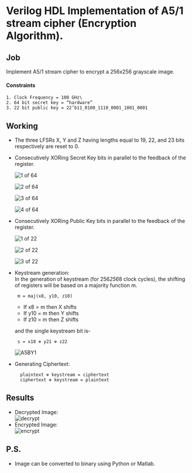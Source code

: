 
# Verilog HDL Implementation of A5/1 stream cipher (Encryption Algorithm).

## Job
 Implement A5/1 stream cipher to encrypt a 256x256 grayscale image.

#### Constraints
    1. Clock Frequency = 100 GHz\
    2. 64 bit secret key = “hardware”
    3. 22 bit public key = 22’b11_0100_1110_0001_1001_0001

## Working
 - The three LFSRs X, Y and Z having lengths equal to 19, 22, and 23 bits respectively are reset to 0.
 - Consecutively XORing Secret Key bits in parallel to the feedback of the register. 

     ![1 of 64](https://user-images.githubusercontent.com/77710362/177014169-9f769358-ca41-4db4-86f6-f9beb6aacfbf.png)

     ![2 of 64](https://user-images.githubusercontent.com/77710362/177014173-046e3b52-230b-4a5b-aa41-f7f6a51aee5b.png)
     
     ![3 of 64](https://user-images.githubusercontent.com/77710362/177014189-ea1fcc43-42bc-467f-a6e6-418c0c5b1eb6.png)
     
     ![4 of 64](https://user-images.githubusercontent.com/77710362/177014195-b115f3a0-3ede-448a-b804-1b0f8315b857.png)
     
 
 - Consecutively XORing Public Key bits in parallel to the feedback of the register.
 
     ![1 of 22](https://user-images.githubusercontent.com/77710362/177014208-4a6a75e4-6b2c-4c63-b4df-e2c7bc92f82f.png)
     
     ![2 of 22](https://user-images.githubusercontent.com/77710362/177014212-19d19faf-c18c-4d4f-a963-30cfc4ba0f91.png)  
     
     ![3 of 22](https://user-images.githubusercontent.com/77710362/177014221-3cbc252d-7c0a-459d-b81f-e6262eecfa69.png)

 - Keystream generation:   
     In the generation of keystream (for 256*256*8 clock cycles), the shifting of registers will be based on a majority function m.

        m = maj(x8, y10, z10)

     - If x8 = m then X shifts
     - If y10 = m then Y shifts
     - If z10 = m then Z shifts

     and the single keystream bit is-
     
        s = x18 ⊕ y21 ⊕ z22          

     ![A5BY1](https://user-images.githubusercontent.com/77710362/177014237-338387dc-07e2-403c-8ea9-1521eb45e014.png)

- Generating Ciphertext:
     
        plaintext ⊕ keystream = ciphertext
        ciphertext ⊕ keystream = plaintext       

## Results
 - Decrypted Image:\
   ![decrypt](https://user-images.githubusercontent.com/77710362/177014243-24200adb-3578-4740-9faf-5c7fa4cc8771.jpg)
 - Encrypted Image:\
   ![encrypt](https://user-images.githubusercontent.com/77710362/177014251-d0d4d915-07b9-487b-886f-99e5fb6eb217.jpg)

## P.S.
 - Image can be converted to binary using Python or Matlab.
